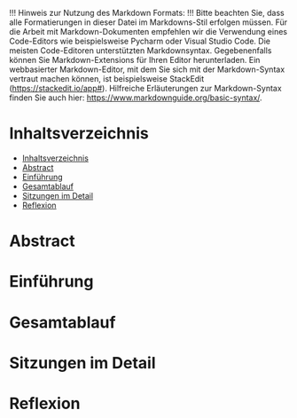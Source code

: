 !!! Hinweis zur Nutzung des Markdown Formats: !!!
Bitte beachten Sie, dass alle Formatierungen in dieser Datei im Markdowns-Stil erfolgen müssen. Für die Arbeit mit Markdown-Dokumenten empfehlen wir die Verwendung eines Code-Editors wie beispielsweise Pycharm oder Visual Studio Code. Die meisten Code-Editoren unterstützten Markdownsyntax. Gegebenenfalls können Sie Markdown-Extensions für Ihren Editor herunterladen. 
Ein webbasierter Markdown-Editor, mit dem Sie sich mit der Markdown-Syntax vertraut machen können, ist beispielsweise StackEdit (https://stackedit.io/app#). 
Hilfreiche Erläuterungen zur Markdown-Syntax finden Sie auch hier: https://www.markdownguide.org/basic-syntax/.

# Inhaltsverzeichnis

- [Inhaltsverzeichnis](#inhaltsverzeichnis)
- [Abstract](#abstract)
- [Einführung](#einführung)
- [Gesamtablauf](#gesamtablauf)
- [Sitzungen im Detail](#sitzungen-im-detail)
- [Reflexion](#reflexion)

# Abstract

# Einführung

# Gesamtablauf


# Sitzungen im Detail


# Reflexion
